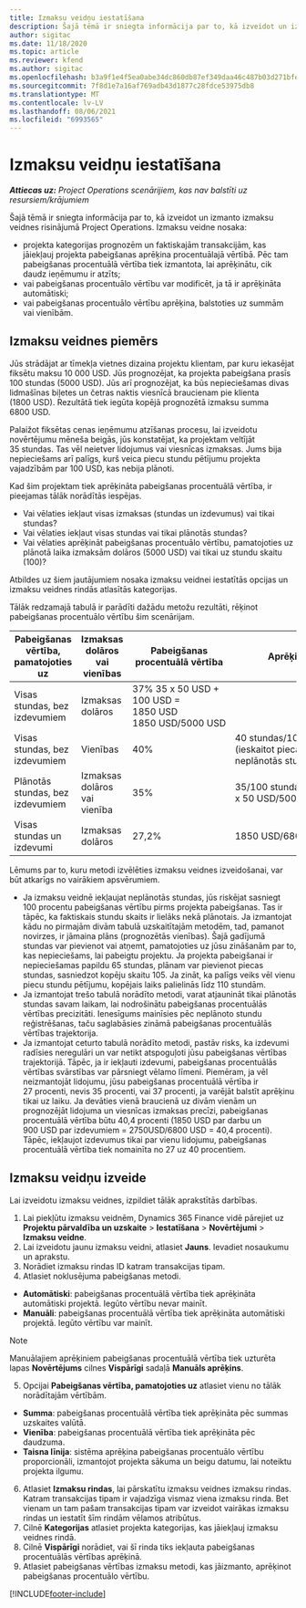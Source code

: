 ```yaml
---
title: Izmaksu veidņu iestatīšana
description: Šajā tēmā ir sniegta informācija par to, kā izveidot un izmanto izmaksu veidnes risinājumā Project Operations.
author: sigitac
ms.date: 11/18/2020
ms.topic: article
ms.reviewer: kfend
ms.author: sigitac
ms.openlocfilehash: b3a9f1e4f5ea0abe34dc860db87ef349daa46c487b03d271bfe207868c521f39
ms.sourcegitcommit: 7f8d1e7a16af769adb43d1877c28fdce53975db8
ms.translationtype: MT
ms.contentlocale: lv-LV
ms.lasthandoff: 08/06/2021
ms.locfileid: "6993565"
---
```

# <a name="set-up-cost-templates"></a>Izmaksu veidņu iestatīšana

_**Attiecas uz:** Project Operations scenārijiem, kas nav balstīti uz resursiem/krājumiem_


Šajā tēmā ir sniegta informācija par to, kā izveidot un izmanto izmaksu veidnes risinājumā Project Operations. Izmaksu veidne nosaka:

- projekta kategorijas prognozēm un faktiskajām transakcijām, kas jāiekļauj projekta pabeigšanas aprēķina procentuālajā vērtībā. Pēc tam pabeigšanas procentuālā vērtība tiek izmantota, lai aprēķinātu, cik daudz ieņēmumu ir atzīts;
- vai pabeigšanas procentuālo vērtību var modificēt, ja tā ir aprēķināta automātiski;
- vai pabeigšanas procentuālo vērtību aprēķina, balstoties uz summām vai vienībām.

## <a name="cost-template-example"></a>Izmaksu veidnes piemērs

Jūs strādājat ar tīmekļa vietnes dizaina projektu klientam, par kuru iekasējat fiksētu maksu 10 000 USD. Jūs prognozējat, ka projekta pabeigšana prasīs 100 stundas (5000 USD). Jūs arī prognozējat, ka būs nepieciešamas divas lidmašīnas biļetes un četras naktis viesnīcā braucienam pie klienta (1800 USD). Rezultātā tiek iegūta kopējā prognozētā izmaksu summa 6800 USD.

Palaižot fiksētas cenas ieņēmumu atzīšanas procesu, lai izveidotu novērtējumu mēneša beigās, jūs konstatējat, ka projektam veltījāt 35 stundas. Tas vēl neietver lidojumus vai viesnīcas izmaksas. Jums bija nepieciešams arī palīgs, kurš veica piecu stundu pētījumu projekta vajadzībām par 100 USD, kas nebija plānoti.

Kad šim projektam tiek aprēķināta pabeigšanas procentuālā vērtība, ir pieejamas tālāk norādītās iespējas.

- Vai vēlaties iekļaut visas izmaksas (stundas un izdevumus) vai tikai stundas?
- Vai vēlaties iekļaut visas stundas vai tikai plānotās stundas?
- Vai vēlaties aprēķināt pabeigšanas procentuālo vērtību, pamatojoties uz plānotā laika izmaksām dolāros (5000 USD) vai tikai uz stundu skaitu (100)?

Atbildes uz šiem jautājumiem nosaka izmaksu veidnei iestatītās opcijas un izmaksu veidnes rindās atlasītās kategorijas.

Tālāk redzamajā tabulā ir parādīti dažādu metožu rezultāti, rēķinot pabeigšanas procentuālo vērtību šim scenārijam.

| Pabeigšanas vērtība, pamatojoties uz | Izmaksas dolāros vai vienības | Pabeigšanas procentuālā vērtība | Aprēķins |
| --- | --- | --- | --- |
| Visas stundas, bez izdevumiem | Izmaksas dolāros | 37% 35 x 50 USD + 100 USD = 1850 USD 1850 USD/5000 USD |
| Visas stundas, bez izdevumiem | Vienības | 40% | 40 stundas/100 stundas (ieskaitot piecas neplānotās stundas) |
| Plānotās stundas, bez izdevumiem | Izmaksas dolāros vai vienība | 35% | 35/100 stundas vai 35 x 50 USD/5000 |
| Visas stundas un izdevumi | Izmaksas dolāros | 27,2% | 1850 USD/6800 USD |

Lēmums par to, kuru metodi izvēlēties izmaksu veidnes izveidošanai, var būt atkarīgs no vairākiem apsvērumiem.

- Ja izmaksu veidnē iekļaujat neplānotās stundas, jūs riskējat sasniegt 100 procentu pabeigšanas vērtību pirms projekta pabeigšanas. Tas ir tāpēc, ka faktiskais stundu skaits ir lielāks nekā plānotais. Ja izmantojat kādu no pirmajām divām tabulā uzskaitītajām metodēm, tad, pamanot novirzes, ir jāmaina plāns (prognozētās vienības). Šajā gadījumā stundas var pievienot vai atņemt, pamatojoties uz jūsu zināšanām par to, kas nepieciešams, lai pabeigtu projektu. Ja projekta pabeigšanai ir nepieciešamas papildu 65 stundas, plānam var pievienot piecas stundas, sasniedzot kopēju skaitu 105. Ja zināt, ka palīgs veiks vēl vienu piecu stundu pētījumu, kopējais laiks palielinās līdz 110 stundām.
- Ja izmantojat trešo tabulā norādīto metodi, varat atjaunināt tikai plānotās stundas savam laikam, lai nodrošinātu pabeigšanas procentuālās vērtības precizitāti. Ienesīgums mainīsies pēc neplānoto stundu reģistrēšanas, taču saglabāsies zināmā pabeigšanas procentuālās vērtības trajektorija.
- Ja izmantojat ceturto tabulā norādīto metodi, pastāv risks, ka izdevumi radīsies neregulāri un var netikt atspoguļoti jūsu pabeigšanas vērtības trajektorijā. Tāpēc, ja ir iekļauti izdevumi, pabeigšanas procentuālās vērtības svārstības var pārsniegt vēlamo līmeni. Piemēram, ja vēl neizmantojāt lidojumu, jūsu pabeigšanas procentuālā vērtība ir 27 procenti, nevis 35 procenti, vai 37 procenti, ja varējāt balstīt aprēķinu tikai uz laiku. Ja devāties vienā braucienā uz divām vienām un prognozējāt lidojuma un viesnīcas izmaksas precīzi, pabeigšanas procentuālā vērtība būtu 40,4 procenti (1850 USD par darbu un 900 USD par izdevumiem = 2750USD/6800 USD = 40,4 procenti). Tāpēc, iekļaujot izdevumus tikai par vienu lidojumu, pabeigšanas procentuālā vērtība tiek nomainīta no 27 uz 40 procentiem.

## <a name="create-cost-templates"></a>Izmaksu veidņu izveide
Lai izveidotu izmaksu veidnes, izpildiet tālāk aprakstītās darbības.

1. Lai piekļūtu izmaksu veidnēm, Dynamics 365 Finance vidē pārejiet uz **Projektu pārvaldība un uzskaite** > **Iestatīšana** > **Novērtējumi** > **Izmaksu veidne**.
2. Lai izveidotu jaunu izmaksu veidni, atlasiet **Jauns**. Ievadiet nosaukumu un aprakstu.
3. Norādiet izmaksu rindas ID katram transakcijas tipam.
4. Atlasiet noklusējuma pabeigšanas metodi.

  - **Automātiski**: pabeigšanas procentuālā vērtība tiek aprēķināta automātiski projektā. Iegūto vērtību nevar mainīt.
  - **Manuāli**: pabeigšanas procentuālā vērtība tiek aprēķināta automātiski projektā. Iegūto vērtību var mainīt.

  > [!NOTE]
  > Manuālajiem aprēķiniem pabeigšanas procentuālā vērtība tiek uzturēta lapas **Novērtējums** cilnes **Vispārīgi** sadaļā **Manuāls aprēķins**.

5. Opcijai **Pabeigšanas vērtība, pamatojoties uz** atlasiet vienu no tālāk norādītajām vērtībām.

  - **Summa**: pabeigšanas procentuālā vērtība tiek aprēķināta pēc summas uzskaites valūtā.
  - **Vienība**: pabeigšanas procentuālā vērtība tiek aprēķināta pēc daudzuma.
  - **Taisna līnija**: sistēma aprēķina pabeigšanas procentuālo vērtību proporcionāli, izmantojot projekta sākuma un beigu datumu, lai noteiktu projekta ilgumu.

6. Atlasiet **Izmaksu rindas**, lai pārskatītu izmaksu veidnes izmaksu rindas. Katram transakcijas tipam ir vajadzīga vismaz viena izmaksu rinda. Bet vienam un tam pašam transakcijas tipam var izveidot vairākas izmaksu rindas un iestatīt šīm rindām vēlamos atribūtus.
7. Cilnē **Kategorijas** atlasiet projekta kategorijas, kas jāiekļauj izmaksu veidnes rindā.
8. Cilnē **Vispārīgi** norādiet, vai šī rinda tiks iekļauta pabeigšanas procentuālās vērtības aprēķinā.
9. Atlasiet pabeigšanas vērtības izmaksu metodi, kas jāizmanto, aprēķinot pabeigšanas procentuālo vērtību.


[!INCLUDE[footer-include](../includes/footer-banner.md)]